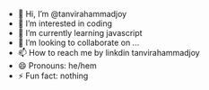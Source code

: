 - 👋 Hi, I’m @tanvirahammadjoy
- 👀 I’m interested in coding
- 🌱 I’m currently learning javascript
- 💞️ I’m looking to collaborate on ...
- 📫 How to reach me by linkdin tanvirahammadjoy
- 😄 Pronouns: he/hem
- ⚡ Fun fact: nothing

<!---
tanvirahammadjoy/tanvirahammadjoy is a ✨ special ✨ repository because its `README.md` (this file) appears on your GitHub profile.
You can click the Preview link to take a look at your changes.
--->
